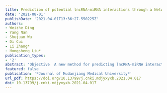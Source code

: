 ```yaml
---
title: Prediction of potential lncRNA-miRNA interactions through a Network similarity integration method
date: '2021-08-01'
publishDate: '2021-04-01T13:36:27.550225Z'
authors:
- Weizhe Ding
- Yang Nan
- Shujuan Wu
- Di Cui
- Li Zhang*
- Hongsheng Liu*
publication_types:
- '2'
abstract: 'Objective  A new method for predicting lncRNA-miRNA interactions based on a network similarity algorithm is proposed, which provides a new theoretical basis for further research on the mechanism of lncRNA-miRNA regulation of diseases. Methods  After screening the lncRNA-miRNA interaction data and the sequence, expression profile, and function data of lncRNAs and miRNAs in the lncRNASNP2, LNCipedia, miRbase, NONCODE, microRNA, and miRTarBase 7.0 database, the Needleman-Wunsch algorithm was applied to analyze the sequence similarity of lncRNAs and miRNAs and integrate them into different similarity matrices. Finally, the NSILMI model was used for processing, and the predicted lncRNA-miRNA interaction score was obtained. Results  When α was 0.7, NSILMI based on sequence similarity achieved the highest prediction performance. In the 5-fold cross-validation, the area under the ROC curve was 0.9814, which showed a good prediction accuracy. AUC values calculated based on functional similarity and expression profile similarity were 0.8831 and 0.8654, respectively. Meanwhile, 16 of the 20 lncRNA-miRNA interaction pairs predicted by the NSILMI model had been verified experimentally. Conclusion  In this study, an NSILMI model was proposed to predict lncRNA-miRNA interactions. This model provides a new means for predicting lncRNA-miRNA association and provides new methods and new ideas for the study of complex diseases.'
featured: false
publication: '*Journal of Mudanjiang Medical University*'
url_pdf: https://doi.org/10.13799/j.cnki.mdjyxyxb.2021.04.017
doi: 10.13799/j.cnki.mdjyxyxb.2021.04.017
---
```


